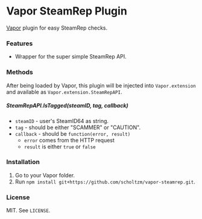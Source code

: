 # Vapor SteamRep Plugin

[Vapor](https://github.com/scholtzm/vapor) plugin for easy SteamRep checks.

### Features

- Wrapper for the super simple SteamRep API.

### Methods

After being loaded by Vapor, this plugin will be injected into `Vapor.extension`
and available as `Vapor.extension.SteamRepAPI`.

##### SteamRepAPI.IsTagged(steamID, tag, callback)

- `steamID` - user's SteamID64 as string.
- `tag` - should be either "SCAMMER" or "CAUTION".
- `callback` - should be `function(error, result)`
	- `error` comes from the HTTP request
	- `result` is either `true` or `false` 

### Installation

1. Go to your Vapor folder.
2. Run `npm install git+https://github.com/scholtzm/vapor-steamrep.git`.

### License

MIT. See `LICENSE`.

